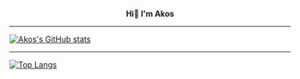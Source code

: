 <p style="text-align: center; font-weight: bold">
Hi👋 I'm Akos
</p>

____
[![Akos's GitHub stats](https://github-readme-stats.vercel.app/api?username=akosradler&theme=radical)](https://github.com/anuraghazra/github-readme-stats)
____
[![Top Langs](https://github-readme-stats.vercel.app/api/top-langs/?username=akosradler&theme=radical)](https://github.com/anuraghazra/github-readme-stats)
